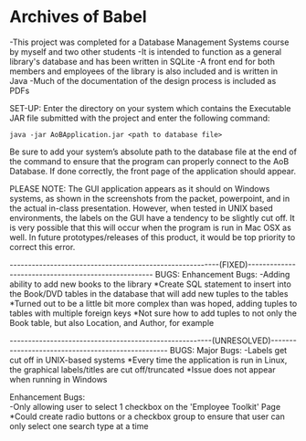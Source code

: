 # Archives of Babel

-This project was completed for a Database Management Systems course by myself and two other students
-It is intended to function as a general library's database and has been written in SQLite
-A front end for both members and employees of the library is also included and is written in Java
-Much of the documentation of the design process is included as PDFs

SET-UP:
Enter the directory on your system which contains the Executable JAR file submitted with the project and enter the 
following command:
	
	java -jar AoBApplication.jar <path to database file>


Be sure to add your system’s absolute path to the database file at the end of the command to ensure that the program 
can properly connect to the AoB Database. If done correctly, the front page of the application should appear.

PLEASE NOTE: 
The GUI application appears as it should on Windows systems, as shown in the screenshots from the packet,
powerpoint, and in the actual in-class presentation. However, when tested in UNIX based environments, the labels 
on the GUI have a tendency to be slightly cut off. It is very possible that this will occur when the program is run 
in Mac OSX as well. In future prototypes/releases of this product, it would be top priority to correct this error.



















---------------------------------------------------------(FIXED)----------------------------------------------------
BUGS:
Enhancement Bugs:
-Adding ability to add new books to the library
	*Create SQL statement to insert into the Book/DVD tables in the database that will add new tuples to the tables
	*Turned out to be a little bit more complex than was hoped, adding tuples to tables with multiple foreign keys
	*Not sure how to add tuples to not only the Book table, but also Location, and Author, for example

-------------------------------------------------------(UNRESOLVED)--------------------------------------------------
BUGS:
Major Bugs:
-Labels get cut off in UNIX-based systems
	*Every time the application is run in Linux, the graphical labels/titles are cut off/truncated
	*Issue does not appear when running in Windows

Enhancement Bugs:	
-Only allowing user to select 1 checkbox on the 'Employee Toolkit' Page
	*Could create radio buttons or a checkbox group to ensure that user can only select one search type at a time


